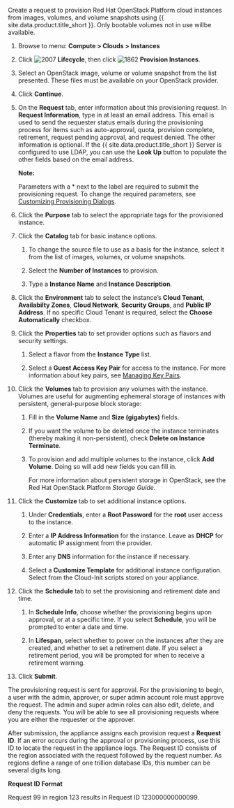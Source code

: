 Create a request to provision Red Hat OpenStack Platform cloud instances from images, volumes, and volume snapshots using {{ site.data.product.title_short }}. Only bootable volumes not in use willbe available.

1. Browse to menu: **Compute > Clouds > Instances**

2. Click ![2007](../images/2007.png) **Lifecycle**, then click
   ![1862](../images/1862.png) **Provision Instances**.

3. Select an OpenStack image, volume or volume snapshot from the list presented.
   These files must be available on your OpenStack provider.

4. Click **Continue**.

5. On the **Request** tab, enter information about this provisioning request.
   In **Request Information**, type in at least an email address. This email is used to
   send the requester status emails during the provisioning process for items such as
   auto-approval, quota, provision complete, retirement, request pending approval, and
   request denied. The other information is optional. If the
   {{ site.data.product.title_short }} Server is configured to use LDAP, you can use the
   **Look Up** button to populate the other fields based on the email address.

    **Note:**

    Parameters with a \* next to the label are required to submit the provisioning request.
    To change the required parameters, see [Customizing Provisioning Dialogs](#customizing-provisioning-dialogs).

6. Click the **Purpose** tab to select the appropriate tags for the provisioned instance.

7. Click the **Catalog** tab for basic instance options.

    1. To change the source file to use as a basis for the instance, select it from the list of images, volumes, or volume snapshots.

    2. Select the **Number of Instances** to provision.

    3. Type a **Instance Name** and **Instance Description**.

8. Click the **Environment** tab to select the instance’s **Cloud Tenant**,
   **Availabilty Zones**, **Cloud Network**, **Security Groups**, and **Public IP Address**.
   If no specific Cloud Tenant is required, select the **Choose Automatically** checkbox.

9. Click the **Properties** tab to set provider options such as flavors and security settings.

    1. Select a flavor from the **Instance Type** list.

    2. Select a **Guest Access Key Pair** for access to the instance. For more information about key pairs, see [Managing Key Pairs](#managing-key-pairs).

10. Click the **Volumes** tab to provision any volumes with the instance. Volumes are
    useful for augmenting ephemeral storage of instances with persistent, general-purpose
    block storage:

    1. Fill in the **Volume Name** and **Size (gigabytes)** fields.

    2. If you want the volume to be deleted once the instance terminates (thereby making it non-persistent), check **Delete on Instance Terminate**.

    3. To provision and add multiple volumes to the instance, click **Add Volume**. Doing so will add new fields you can fill in.

        For more information about persistent storage in OpenStack, see the Red Hat OpenStack Platform *Storage Guide*.

11. Click the **Customize** tab to set additional instance options.

    1. Under **Credentials**, enter a **Root Password** for the **root** user access to the instance.

    2. Enter a **IP Address Information** for the instance. Leave as **DHCP** for automatic IP assignment from the provider.

    3. Enter any **DNS** information for the instance if necessary.

    4. Select a **Customize Template** for additional instance configuration. Select from the Cloud-Init scripts stored on your appliance.

12. Click the **Schedule** tab to set the provisioning and retirement date and time.

    1. In **Schedule Info**, choose whether the provisioning begins upon approval, or at a specific time. If you select **Schedule**, you will be prompted to enter a date and time.

    2. In **Lifespan**, select whether to power on the instances after they are created, and whether to set a retirement date. If you select a retirement period, you will be prompted for when to receive a retirement warning.

13. Click **Submit**.

The provisioning request is sent for approval. For the provisioning to begin, a user with
the admin, approver, or super admin account role must approve the request. The admin and
super admin roles can also edit, delete, and deny the requests. You will be able to see all
provisioning requests where you are either the requester or the approver.

After submission, the appliance assigns each provision request a **Request ID**. If an
error occurs during the approval or provisioning process, use this ID to locate the request
in the appliance logs. The Request ID consists of the region associated with the request
followed by the request number. As regions define a range of one trillion database IDs,
this number can be several digits long.

**Request ID Format**

Request 99 in region 123 results in Request ID 123000000000099.

